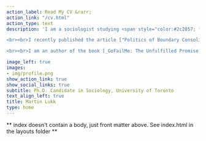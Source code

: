 ```yaml
---
action_label: Read My CV &rarr;
action_link: "/cv.html"
action_type: text
description: 'I am a sociologist studying <span style="color:#2c2857; font-style:italic;">politics, inequality,</span> and <span style="color:#2c2857; font-style:italic;">the internet.</span> I am particularly interested in how income inequality shapes political identities and the role of digital technologies in social welfare. My work contributes to scholarship in political sociology, digital sociology, inequality and stratification, social policy, and health and illness.

<br><br>I recently published the article ["Politics of Boundary Consolidation: Income Inequality, Ethnonationalism, and Radical-Right Voting"](https://doi.org/10.1177/23780231241251714) in _Socius._

<br><br>I am an author of the book [_GoFailMe: The Unfulfilled Promise of Digital Crowdfunding_](https://www.sup.org/books/title/?id=30793) (2023, Stanford University Press). I recently published an op-ed about this research in [_The Conversation._](https://theconversation.com/what-gofundme-conceals-the-campaigns-that-fail-234336)<br><br>'

image_left: true
images:
- img/profile.png
show_action_link: true 
show_social_links: true
subtitle: Ph.D. Candidate in Sociology, University of Toronto
text_align_left: true
title: Martin Lukk
type: home
---
```


** index doesn't contain a body, just front matter above.
See index.html in the layouts folder **
